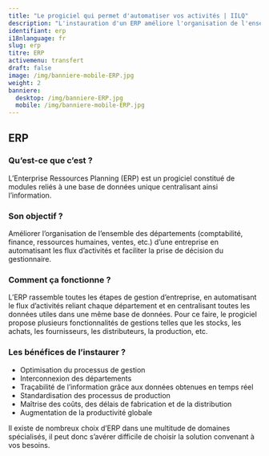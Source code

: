 ```yaml
---
title: "Le progiciel qui permet d'automatiser vos activités | IILQ"
description: "L'instauration d'un ERP améliore l'organisation de l'ensemble des départements en automatisant les flux d'activités et en facilitant les prises de décisions. Notre rôle est de vous aider à choisir la solution logicielle convenant à vos besoins. "
identifiant: erp
i18nlanguage: fr
slug: erp
titre: ERP
activemenu: transfert
draft: false
image: /img/banniere-mobile-ERP.jpg
weight: 2
banniere:
  desktop: /img/banniere-ERP.jpg
  mobile: /img/banniere-mobile-ERP.jpg
---
```



## ERP

### Qu’est-ce que c’est ?

L’Enterprise Ressources Planning (ERP) est un progiciel constitué de modules reliés à une base de données unique centralisant ainsi l’information.

### Son objectif ?

Améliorer l’organisation de l’ensemble des départements (comptabilité, finance, ressources humaines, ventes, etc.) d’une entreprise en automatisant les flux d’activités et faciliter la prise de décision du gestionnaire. 

### Comment ça fonctionne ?

L’ERP rassemble toutes les étapes de gestion d’entreprise, en automatisant le flux d’activités reliant chaque département et en centralisant toutes les données utiles dans une même base de données. Pour ce faire, le progiciel propose plusieurs fonctionnalités de gestions telles que les stocks, les achats, les fournisseurs, les distributeurs, la production, etc.

### Les bénéfices de l’instaurer ?

- Optimisation du processus de gestion
- Interconnexion des départements
- Traçabilité de l’information grâce aux données obtenues en temps réel
- Standardisation des processus de production
- Maîtrise des coûts, des délais de fabrication et de la distribution
- Augmentation de la productivité globale

Il existe de nombreux choix d’ERP dans une multitude de domaines spécialisés, il peut donc s’avérer difficile de choisir la solution convenant à vos besoins.